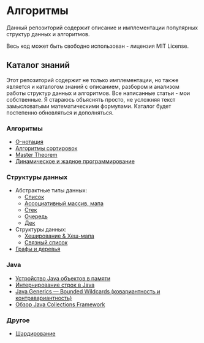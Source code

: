 # Алгоритмы

Данный репозиторий содержит описание и имплементации популярных структур данных и алгоритмов.

Весь код может быть свободно использован - лицензия MIT License.

## Каталог знаний

Этот репозиторий содержит не только имплементации, но также является и каталогом знаний с описанием, разбором и анализом
работы структур данных и алгоритмов. Все написанные статьи - мои собственные. Я стараюсь объяснять просто, не усложняя
текст замысловатыми математическими формулами. Каталог будет постепенно обновляться и дополняться.

### Алгоритмы

- [O-нотация](doc/algorithms/O-notation.MD)
- [Алгоритмы сортировок](doc/algorithms/Sort.MD)
- [Master Theorem](doc/algorithms/MasterTheorem.MD)
- [Динамическое и жадное программирование](doc/algorithms/Dynamic&Greedy_Programming.MD)

### Структуры данных

- Абстрактные типы данных:
  - [Список](doc/collections/adt/List.MD)
  - [Ассоциативный массив, мапа](doc/collections/adt/Map.MD)
  - [Стек](doc/collections/adt/Stack.MD)
  - [Очередь](doc/collections/adt/Queue.MD)
  - [Дек](doc/collections/adt/Deque.MD)
- Структуры данных:
  - [Хеширование & Хеш-мапа](doc/collections/HashMap.MD)
  - [Связный список](doc/collections/LinkedList.MD)
- [Графы и деревья](doc/collections/Graphs&Trees.MD)

### Java

- [Устройство Java объектов в памяти](doc/java/JavaObjectInternal.MD)
- [Интернирование строк в Java](doc/java/JavaStringIntern.MD)
- [Java Generics — Bounded Wildcards (ковариантность и контравариантность)](doc/java/JavaTypeVariance.MD)
- [Обзор Java Collections Framework](doc/java/JavaCollectionsFrameworkOverview.MD)

### Другое

- [Шардирование](doc/Sharding.MD)
